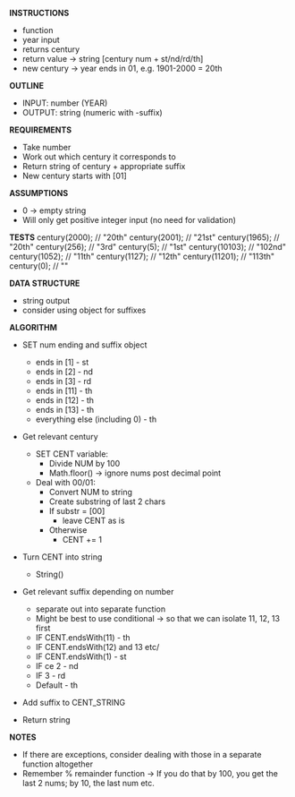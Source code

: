 **INSTRUCTIONS**
- function
- year input
- returns century
- return value -> string [century num + st/nd/rd/th]
- new century -> year ends in 01, e.g. 1901-2000 = 20th

**OUTLINE**
- INPUT: number (YEAR)
- OUTPUT: string (numeric with -suffix)

**REQUIREMENTS**
- Take number
- Work out which century it corresponds to
- Return string of century + appropriate suffix
- New century starts with [01]

**ASSUMPTIONS**
- 0 -> empty string
- Will only get positive integer input (no need for validation)

**TESTS**
century(2000);        // "20th"
century(2001);        // "21st"
century(1965);        // "20th"
century(256);         // "3rd"
century(5);           // "1st"
century(10103);       // "102nd"
century(1052);        // "11th"
century(1127);        // "12th"
century(11201);       // "113th"
century(0);           // ""

**DATA STRUCTURE**
- string output
- consider using object for suffixes

**ALGORITHM**
- SET num ending and suffix object
  - ends in [1] - st 
  - ends in [2] - nd
  - ends in [3] - rd
  - ends in [11] - th
  - ends in [12] - th 
  - ends in [13] - th
  - everything else (including 0) - th

- Get relevant century
  - SET CENT variable:
    - Divide NUM by 100
    - Math.floor() -> ignore nums post decimal point
  - Deal with 00/01:
    - Convert NUM to string
    - Create substring of last 2 chars
    - If substr = [00]
      - leave CENT as is
    - Otherwise
      - CENT += 1
- Turn CENT into string
  - String()
- Get relevant suffix depending on number
  - separate out into separate function
  - Might be best to use conditional -> so that we can isolate 11, 12, 13 first
  - IF CENT.endsWith(11) - th
  - IF CENT.endsWith(12) and 13 etc/
  - IF CENT.endsWith(1) - st
  - IF ce 2 - nd
  - IF 3 - rd
  - Default - th
- Add suffix to CENT_STRING
- Return string

**NOTES**
- If there are exceptions, consider dealing with those in a separate function altogether
- Remember % remainder function -> If you do that by 100, you get the last 2 nums; by 10, the last num etc. 